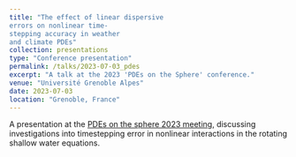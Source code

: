 ```yaml
---
title: "The effect of linear dispersive
errors on nonlinear time-
stepping accuracy in weather
and climate PDEs"
collection: presentations
type: "Conference presentation"
permalink: /talks/2023-07-03_pdes
excerpt: "A talk at the 2023 'PDEs on the Sphere' conference."
venue: "Université Grenoble Alpes"
date: 2023-07-03
location: "Grenoble, France"
---
```


A presentation at the [PDEs on the sphere 2023 meeting](https://pdes2023.sciencesconf.org/), discussing investigations into timestepping error in nonlinear interactions in the rotating shallow water equations.
